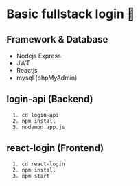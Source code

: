 # **Basic fullstack login** 💪

## Framework & Database

* Nodejs Express 
* JWT
* Reactjs
* mysql (phpMyAdmin)

## login-api (Backend)
```
  1. cd login-api
  2. npm install
  3. nodemon app.js
```

## react-login (Frontend)
```
  1. cd react-login
  2. npm install
  3. npm start
```
